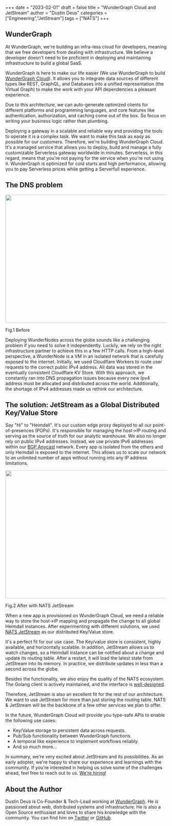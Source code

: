 +++
date = "2023-02-01"
draft = false
title = "WunderGraph Cloud and JetStream"
author = "Dustin Deus"
categories = ["Engineering","JetStream"]
tags = ["NATS"]
+++

## WunderGraph

At WunderGraph, we're building an infra-less cloud for developers, meaning that we free developers from dealing with infrastructure. We believe a developer doesn't need to be proficient in deploying and maintaining infrastructure to build a global SaaS.

WunderGraph is here to make our life easier (We use WunderGraph to build [WunderGraph Cloud](https://wundergraph.com/)). It allows you to integrate data sources of different types like REST, GraphQL, and Databases into a unified representation (the Virtual Graph) to make the work with your API dependencies a pleasant experience.

Due to this architecture, we can auto-generate optimized clients for different platforms and programming languages, and core features like authentication, authorization, and caching come out of the box. So focus on writing your business logic rather than plumbing.

Deploying a gateway in a scalable and reliable way and providing the tools to operate it is a complex task. We want to make this task as easy as possible for our customers. Therefore, we're building WunderGraph Cloud. It's a managed service that allows you to deploy, build and manage a fully customizable Serverless gateway worldwide in minutes. Serverless, in this regard, means that you're not paying for the service when you're not using it. WunderGraph is optimized for cold starts and high performance, allowing you to pay Serverless prices while getting a Serverfull experience.

## The DNS problem

<img class="img-responsive center-block" src="/img/blog/wundergraph-cloud-jetstream/before.png" title="before" alt="" height="400" width="600"> <figcaption>Fig.1 Before</figcaption>

Deploying WunderNodes across the globe sounds like a challenging problem if you need to solve it independently. Luckily, we rely on the right infrastructure partner to achieve this in a few HTTP calls.
From a high-level perspective, a WunderNode is a VM in an isolated network that is carefully exposed to the internet. Initially, we used Cloudflare Workers to route user requests to the correct public IPv4 address. All data was stored in the eventually consistent Cloudflare KV Store. With this approach, we constantly ran into DNS propagation issues because every new Ipv4 address must be allocated and distributed across the world. Additionally, the shortage of IPv4 addresses made us rethink our architecture.

## The solution: JetStream as a Global Distributed Key/Value Store

Say "Hi" to "Heimdall". It's our custom edge proxy deployed to all our point-of-presences (POPs). It's responsible for managing the host->IP routing and serving as the source of truth for our analytic warehouse. We also no longer rely on public IPv4 addresses. Instead, we use private IPv6 addresses within our [BGP Anycast](https://en.wikipedia.org/wiki/Anycast) network. Every app is isolated from the others and only Heimdall is exposed to the internet. This allows us to scale our network to an unlimited number of apps without running into any IP address limitations.

<img class="img-responsive center-block" src="/img/blog/wundergraph-cloud-jetstream/after.png" alt="" height="400" width="600"><figcaption>Fig.2 After with NATS JetStream</figcaption>

When a new app is provisioned on WunderGraph Cloud, we need a reliable way to store the host->IP mapping and propagate the change to all global Heimdall instances. After experimenting with different solutions, we used [NATS JetStream](https://docs.nats.io/nats-concepts/jetstream) as our distributed Key/Value store.

It's a perfect fit for our use case. The Key/value store is consistent, highly available, and horizontally scalable. In addition, JetStream allows us to watch changes, so a Heimdall instance can be notified about a change and update its routing table. After a restart, it will load the latest state from JetStream into its memory. In practice, we distribute updates in less than a second across the globe.

Besides the functionality, we also enjoy the quality of the NATS ecosystem. The Golang client is actively maintained, and the interface is [well-designed](https://twitter.com/dustindeus/status/1613203957857361920).

Therefore, JetStream is also an excellent fit for the rest of our architecture. We want to use JetStream for more than just storing the routing table. NATS & JetStream will be the backbone of a few other services we plan to offer.

In the future, WunderGraph Cloud will provide you type-safe APIs to enable the following use cases:

- Key/Value storage to persistent data across requests.
- Pub/Sub functionality between WunderGraph functions.
- A temporal like experience to implement workflows reliably.
- And so much more...

In summary, we're very excited about JetStream and its possibilities. As an early adopter, we're happy to share our experience and learnings with the community.
If you're interested in helping us solve some of the challenges ahead, feel free to reach out to us. [We're hiring!](https://wundergraph.com/jobs)

## About the Author

Dustin Deus is Co-Founder & Tech-Lead working at [WunderGraph](https://wundergraph.com/). He is passioned about web, distributed systems and infrastructure. He is also a Open Source enthusiast and loves to share his knowledge with the community. You can find him on [Twitter](https://twitter.com/dustindeus) or [GitHub](https://github.com/StarpTech).
